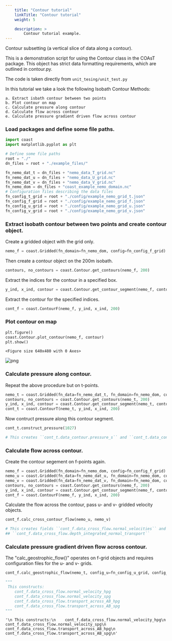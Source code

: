 ```yaml
---
    title: "Contour tutorial"
    linkTitle: "Contour tutorial"
    weight: 5

    description: >
        Contour tutorial example.
---
```

Contour subsetting (a vertical slice of data along a contour).

This is a demonstration script for using the Contour class in the COAsT
package. This object has strict data formatting requirements, which are
outlined in contour.py.

The code is taken directly from `unit_tesing/unit_test.py`

In this tutorial we take a look the following Isobath Contour Methods:

    a. Extract isbath contour between two points
    b. Plot contour on map
    c. Calculate pressure along contour
    d. Calculate flow across contour
    e. Calculate pressure gradient driven flow across contour


### Load packages and define some file paths.


```python
import coast
import matplotlib.pyplot as plt

# Define some file paths
root = "./"
dn_files = root + "./example_files/"

fn_nemo_dat_t = dn_files + "nemo_data_T_grid.nc"
fn_nemo_dat_u = dn_files + "nemo_data_U_grid.nc"
fn_nemo_dat_v = dn_files + "nemo_data_V_grid.nc"
fn_nemo_dom = dn_files + "coast_example_nemo_domain.nc"
# Configuration files describing the data files
fn_config_t_grid = root + "./config/example_nemo_grid_t.json"
fn_config_f_grid = root + "./config/example_nemo_grid_f.json"
fn_config_u_grid = root + "./config/example_nemo_grid_u.json"
fn_config_v_grid = root + "./config/example_nemo_grid_v.json"
```


### Extract isobath contour between two points and create contour object.


Create a gridded object with the grid only.


```python
nemo_f = coast.Gridded(fn_domain=fn_nemo_dom, config=fn_config_f_grid)
```

Then create a contour object on the 200m isobath.


```python
contours, no_contours = coast.Contour.get_contours(nemo_f, 200)
```

Extract the indices for the contour in a specified box.


```python
y_ind, x_ind, contour = coast.Contour.get_contour_segment(nemo_f, contours[0], [50, -10], [60, 3])
```

Extract the contour for the specified indices.


```python
cont_f = coast.ContourF(nemo_f, y_ind, x_ind, 200)
```

### Plot contour on map


```python
plt.figure()
coast.Contour.plot_contour(nemo_f, contour)
plt.show()
```


    <Figure size 640x480 with 0 Axes>



    
![png](/COAsT/contour_tutorial_files/contour_tutorial_12_1.png)
    



### Calculate pressure along contour.


Repeat the above procedure but on t-points.


```python
nemo_t = coast.Gridded(fn_data=fn_nemo_dat_t, fn_domain=fn_nemo_dom, config=fn_config_t_grid)
contours, no_contours = coast.Contour.get_contours(nemo_t, 200)
y_ind, x_ind, contour = coast.Contour.get_contour_segment(nemo_t, contours[0], [50, -10], [60, 3])
cont_t = coast.ContourT(nemo_t, y_ind, x_ind, 200)
```

Now contruct pressure along this contour segment.


```python
cont_t.construct_pressure(1027)

# This creates ``cont_t.data_contour.pressure_s`` and ``cont_t.data_contour.pressure_h_zlevels`` fields.
```


### Calculate flow across contour.

Create the contour segement on f-points again.


```python
nemo_f = coast.Gridded(fn_domain=fn_nemo_dom, config=fn_config_f_grid)
nemo_u = coast.Gridded(fn_data=fn_nemo_dat_u, fn_domain=fn_nemo_dom, config=fn_config_u_grid)
nemo_v = coast.Gridded(fn_data=fn_nemo_dat_v, fn_domain=fn_nemo_dom, config=fn_config_v_grid)
contours, no_contours = coast.Contour.get_contours(nemo_f, 200)
y_ind, x_ind, contour = coast.Contour.get_contour_segment(nemo_f, contours[0], [50, -10], [60, 3])
cont_f = coast.ContourF(nemo_f, y_ind, x_ind, 200)
```

Calculate the flow across the contour, pass u- and v- gridded velocity objects.


```python
cont_f.calc_cross_contour_flow(nemo_u, nemo_v)

# This creates fields ``cont_f.data_cross_flow.normal_velocities`` and
## ``cont_f.data_cross_flow.depth_integrated_normal_transport``
```


### Calculate pressure gradient driven flow across contour.
                                                                    

The "calc_geostrophic_flow()" operates on f-grid objects and requires configuration files for the u- and v- grids.


```python
cont_f.calc_geostrophic_flow(nemo_t, config_u=fn_config_u_grid, config_v=fn_config_v_grid, ref_density=1027)

"""
 This constructs:
    cont_f.data_cross_flow.normal_velocity_hpg
    cont_f.data_cross_flow.normal_velocity_spg
    cont_f.data_cross_flow.transport_across_AB_hpg
    cont_f.data_cross_flow.transport_across_AB_spg
"""
```




    '\n This constructs:\n    cont_f.data_cross_flow.normal_velocity_hpg\n    cont_f.data_cross_flow.normal_velocity_spg\n    cont_f.data_cross_flow.transport_across_AB_hpg\n    cont_f.data_cross_flow.transport_across_AB_spg\n'




```python

```
